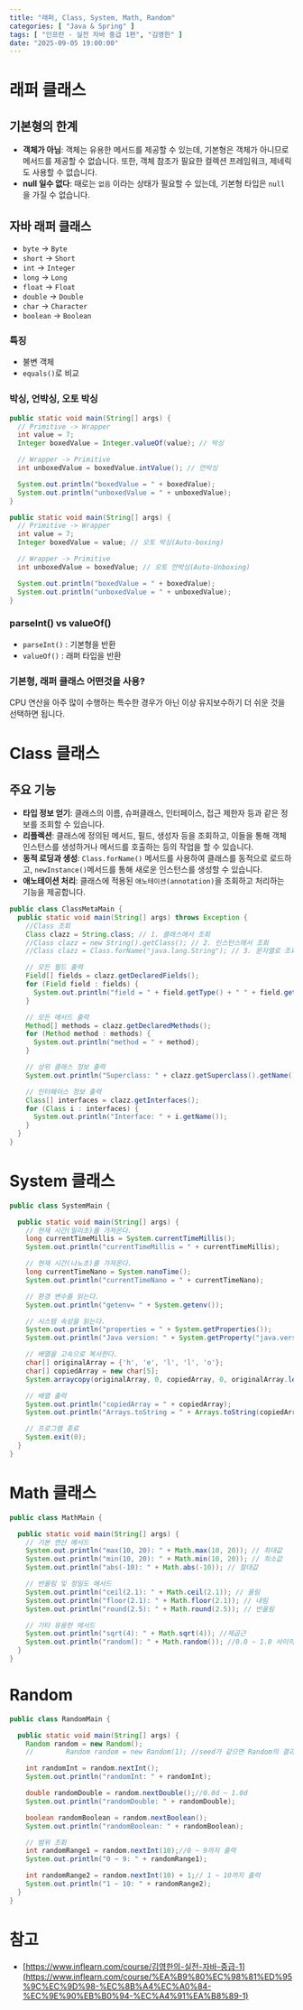 ```yaml
---
title: "래퍼, Class, System, Math, Random"
categories: [ "Java & Spring" ]
tags: [ "인프런 - 실전 자바 중급 1편", "김영한" ]
date: "2025-09-05 19:00:00"
---
```


# 래퍼 클래스

## 기본형의 한계

- **객체가 아님**: 객체는 유용한 메서드를 제공할 수 있는데, 기본형은 객체가 아니므로 메서드를 제공할 수 없습니다. 또한, 객체 참조가 필요한 컬렉션 프레임워크, 제네릭도 사용할 수 없습니다.
- **null 일수 없다**: 때로는 `없음` 이라는 상태가 필요할 수 있는데, 기본형 타입은 `null` 을 가질 수 없습니다.

## 자바 래퍼 클래스

- `byte` → `Byte`
- `short` → `Short`
- `int` → `Integer`
- `long` → `Long`
- `float` → `Float`
- `double` → `Double`
- `char` → `Character`
- `boolean` → `Boolean`

### 특징

- 불변 객체
- `equals()`로 비교

### 박싱, 언박싱, 오토 박싱

```java
public static void main(String[] args) {
  // Primitive -> Wrapper
  int value = 7;
  Integer boxedValue = Integer.valueOf(value); // 박싱

  // Wrapper -> Primitive
  int unboxedValue = boxedValue.intValue(); // 언박싱

  System.out.println("boxedValue = " + boxedValue);
  System.out.println("unboxedValue = " + unboxedValue);
}
```

```java
public static void main(String[] args) {
  // Primitive -> Wrapper
  int value = 7;
  Integer boxedValue = value; // 오토 박싱(Auto-boxing)

  // Wrapper -> Primitive
  int unboxedValue = boxedValue; // 오토 언박싱(Auto-Unboxing)

  System.out.println("boxedValue = " + boxedValue);
  System.out.println("unboxedValue = " + unboxedValue);
}
```

### parseInt() vs valueOf()

- `parseInt()` : 기본형을 반환
- `valueOf()` : 래퍼 타입을 반환

### 기본형, 래퍼 클래스 어떤것을 사용?

CPU 연산을 아주 많이 수행하는 특수한 경우가 아닌 이상 유지보수하기 더 쉬운 것을 선택하면 됩니다.

# Class 클래스

## 주요 기능

- **타입 정보 얻기**: 클래스의 이름, 슈퍼클래스, 인터페이스, 접근 제한자 등과 같은 정보를 조회할 수 있습니다.
- **리플렉션**: 클래스에 정의된 메서드, 필드, 생성자 등을 조회하고, 이들을 통해 객체 인스턴스를 생성하거나 메서드를 호출하는 등의 작업을 할 수 있습니다.
- **동적 로딩과 생성**: `Class.forName()` 메서드를 사용하여 클래스를 동적으로 로드하고, `newInstance()`메서드를 통해 새로운 인스턴스를 생성할 수 있습니다.
- **애노테이션 처리**: 클래스에 적용된 `애노테이션(annotation)`을 조회하고 처리하는 기능을 제공합니다.

```java
public class ClassMetaMain {
  public static void main(String[] args) throws Exception {
    //Class 조회
    Class clazz = String.class; // 1. 클래스에서 조회
    //Class clazz = new String().getClass(); // 2. 인스턴스에서 조회
    //Class clazz = Class.forName("java.lang.String"); // 3. 문자열로 조회

    // 모든 필드 출력
    Field[] fields = clazz.getDeclaredFields();
    for (Field field : fields) {
      System.out.println("field = " + field.getType() + " " + field.getName());
    }

    // 모든 메서드 출력
    Method[] methods = clazz.getDeclaredMethods();
    for (Method method : methods) {
      System.out.println("method = " + method);
    }

    // 상위 클래스 정보 출력
    System.out.println("Superclass: " + clazz.getSuperclass().getName());

    // 인터페이스 정보 출력
    Class[] interfaces = clazz.getInterfaces();
    for (Class i : interfaces) {
      System.out.println("Interface: " + i.getName());
    }
  }
}
```

# System 클래스

```java
public class SystemMain {

  public static void main(String[] args) {
    // 현재 시간(밀리초)를 가져온다.
    long currentTimeMillis = System.currentTimeMillis();
    System.out.println("currentTimeMillis = " + currentTimeMillis);

    // 현재 시간(나노초)를 가져온다.
    long currentTimeNano = System.nanoTime();
    System.out.println("currentTimeNano = " + currentTimeNano);

    // 환경 변수를 읽는다.
    System.out.println("getenv= " + System.getenv());

    // 시스템 속성을 읽는다.
    System.out.println("properties = " + System.getProperties());
    System.out.println("Java version: " + System.getProperty("java.version"));

    // 배열을 고속으로 복사한다.
    char[] originalArray = {'h', 'e', 'l', 'l', 'o'};
    char[] copiedArray = new char[5];
    System.arraycopy(originalArray, 0, copiedArray, 0, originalArray.length);

    // 배열 출력
    System.out.println("copiedArray = " + copiedArray);
    System.out.println("Arrays.toString = " + Arrays.toString(copiedArray));

    // 프로그램 종료
    System.exit(0);
  }
}
```

# Math 클래스

```java
public class MathMain {

  public static void main(String[] args) {
    // 기본 연산 메서드
    System.out.println("max(10, 20): " + Math.max(10, 20)); // 최대값
    System.out.println("min(10, 20): " + Math.min(10, 20)); // 최소값
    System.out.println("abs(-10): " + Math.abs(-10)); // 절대값

    // 반올림 및 정밀도 메서드
    System.out.println("ceil(2.1): " + Math.ceil(2.1)); // 올림
    System.out.println("floor(2.1): " + Math.floor(2.1)); // 내림
    System.out.println("round(2.5): " + Math.round(2.5)); // 반올림

    // 기타 유용한 메서드
    System.out.println("sqrt(4): " + Math.sqrt(4)); //제곱근
    System.out.println("random(): " + Math.random()); //0.0 ~ 1.0 사이의 double 값
  }
}
```

# Random

```java
public class RandomMain {

  public static void main(String[] args) {
    Random random = new Random();
    //        Random random = new Random(1); //seed가 같으면 Random의 결과가 같다.

    int randomInt = random.nextInt();
    System.out.println("randomInt: " + randomInt);

    double randomDouble = random.nextDouble();//0.0d ~ 1.0d
    System.out.println("randomDouble: " + randomDouble);

    boolean randomBoolean = random.nextBoolean();
    System.out.println("randomBoolean: " + randomBoolean);

    // 범위 조회
    int randomRange1 = random.nextInt(10);//0 ~ 9까지 출력
    System.out.println("0 ~ 9: " + randomRange1);

    int randomRange2 = random.nextInt(10) + 1;// 1 ~ 10까지 출력
    System.out.println("1 ~ 10: " + randomRange2);
  }
}
```

# 참고

- [https://www.inflearn.com/course/김영한의-실전-자바-중급-1](https://www.inflearn.com/course/%EA%B9%80%EC%98%81%ED%95%9C%EC%9D%98-%EC%8B%A4%EC%A0%84-%EC%9E%90%EB%B0%94-%EC%A4%91%EA%B8%89-1)

